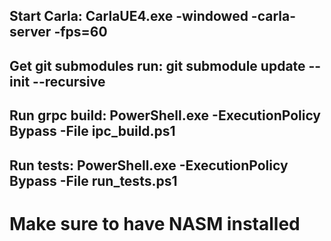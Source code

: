 ## Start Carla: CarlaUE4.exe -windowed -carla-server -fps=60
## Get git submodules run: git submodule update --init --recursive
## Run grpc build: PowerShell.exe -ExecutionPolicy Bypass -File ipc_build.ps1
## Run tests: PowerShell.exe -ExecutionPolicy Bypass -File run_tests.ps1
# Make sure to have NASM installed